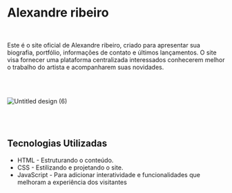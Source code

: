 <h1>Alexandre ribeiro</h1><br>

<p>Este é o site oficial de Alexandre ribeiro, criado para apresentar sua biografia, portfólio, informações de contato e últimos lançamentos. O site visa fornecer uma plataforma centralizada interessados conhecerem melhor o trabalho do artista e acompanharem suas novidades.</p><br><br>

![Untitled design (6)](https://github.com/user-attachments/assets/e17b9b60-1781-4381-b44c-b7374c36caa8)


<br><br><h2>Tecnologias Utilizadas</h2>

<ul>
    <li>HTML - Estruturando o conteúdo.</li>
    <li>CSS - Estilizando e projetando o site.</li>
    <li>JavaScript -  Para adicionar interatividade e funcionalidades que melhoram a experiência dos visitantes</li>
</ul><br>
